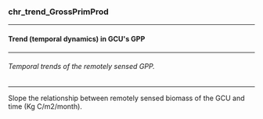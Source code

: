 ### chr_trend_GrossPrimProd



------
#### Trend (temporal dynamics) in GCU's GPP



------
###### Temporal trends of the remotely sensed GPP.



------
Slope the relationship between remotely sensed biomass of the GCU and time (Kg C/m2/month).